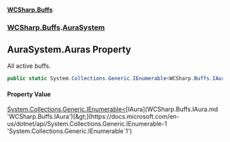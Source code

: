 #### [WCSharp.Buffs](README.md 'README')
### [WCSharp.Buffs](WCSharp.Buffs.md 'WCSharp.Buffs').[AuraSystem](WCSharp.Buffs.AuraSystem.md 'WCSharp.Buffs.AuraSystem')

## AuraSystem.Auras Property

All active buffs.

```csharp
public static System.Collections.Generic.IEnumerable<WCSharp.Buffs.IAura> Auras { get; }
```

#### Property Value
[System.Collections.Generic.IEnumerable&lt;](https://docs.microsoft.com/en-us/dotnet/api/System.Collections.Generic.IEnumerable-1 'System.Collections.Generic.IEnumerable`1')[IAura](WCSharp.Buffs.IAura.md 'WCSharp.Buffs.IAura')[&gt;](https://docs.microsoft.com/en-us/dotnet/api/System.Collections.Generic.IEnumerable-1 'System.Collections.Generic.IEnumerable`1')